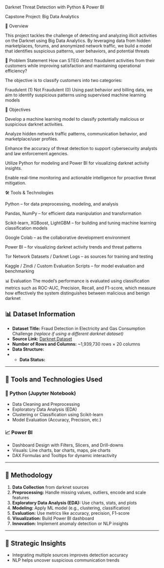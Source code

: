  Darknet Threat Detection with Python & Power BI

 Capstone Project: Big Data Analytics
 
🚀 Overview

This project tackles the challenge of detecting and analyzing illicit activities on the Darknet using Big Data Analytics. 
By leveraging data from hidden marketplaces, forums, and 
anonymized network traffic, we build a model that identifies suspicious patterns, user behaviors, and potential threats


🎯 Problem Statement
How can STEG detect fraudulent activities from their customers while improving satisfaction and maintaining operational efficiency?

The objective is to classify customers into two categories:

Fraudulent (1)
Not Fraudulent (0)
Using past behavior and billing data, we aim to identify suspicious patterns using supervised machine learning models

🧠 Objectives

Develop a machine learning model to classify potentially malicious or suspicious darknet activities.

Analyze hidden network traffic patterns, communication behavior, and marketplace/user profiles.

Enhance the accuracy of threat detection to support cybersecurity analysts and law enforcement agencies.

Utilize Python for modeling and Power BI for visualizing darknet activity insights.

Enable real-time monitoring and actionable intelligence for proactive threat mitigation.

🛠️ Tools & Technologies

Python – for data preprocessing, modeling, and analysis

Pandas, NumPy – for efficient data manipulation and transformation

Scikit-learn, XGBoost, LightGBM – for building and tuning machine learning classification models

Google Colab – as the collaborative development environment

Power BI – for visualizing darknet activity trends and threat patterns

Tor Network Datasets / Darknet Logs – as sources for training and testing

Kaggle / Zindi / Custom Evaluation Scripts – for model evaluation and benchmarking

📊 Evaluation
The model’s performance is evaluated using classification metrics such as ROC-AUC, Precision, Recall, and F1-score, which measure how effectively the system distinguishes between malicious and benign darknet
 
## 📊 Dataset Information  
- **Dataset Title:** Fraud Detection in Electricity and Gas Consumption Challenge *(replace if using a different darknet dataset)*  
- **Source Link:** [Darknet Dataset](https://zindi.africa/competitions/fraud-detection-in-electricity-and-gas-consumption-challenge)  
- **Number of Rows and Columns:** ~1,939,730 rows × 20 columns  
- **Data Structure:**
- - **Data Status:** 

---

## 🧠 Tools and Technologies Used

### 🐍 Python (Jupyter Notebook)
- Data Cleaning and Preprocessing  
- Exploratory Data Analysis (EDA)  
- Clustering or Classification using Scikit-learn  
- Model Evaluation (Accuracy, Precision, etc.)

### 📈 Power BI
- Dashboard Design with Filters, Slicers, and Drill-downs  
- Visuals: Line charts, bar charts, maps, pie charts  
- DAX Formulas and Tooltips for dynamic interactivity

---

## 🧪 Methodology

1. **Data Collection** from darknet sources  
2. **Preprocessing:** Handle missing values, outliers, encode and scale features  
3. **Exploratory Data Analysis (EDA):** Use charts, stats, and plots  
4. **Modeling:** Apply ML model (e.g., clustering, classification)  
5. **Evaluation:** Use metrics like accuracy, precision, F1-score  
6. **Visualization:** Build Power BI dashboard  
7. **Innovation:** Implement anomaly detection or NLP insights

---

## 📌 Strategic Insights

- Integrating multiple sources improves detection accuracy  
- NLP helps uncover suspicious communication trends  
